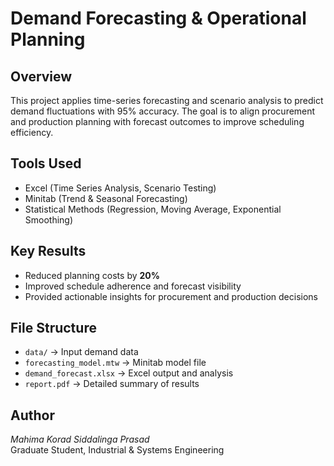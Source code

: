 # Demand Forecasting & Operational Planning

## Overview
This project applies time-series forecasting and scenario analysis to predict demand fluctuations with 95% accuracy.
The goal is to align procurement and production planning with forecast outcomes to improve scheduling efficiency.

## Tools Used
- Excel (Time Series Analysis, Scenario Testing)
- Minitab (Trend & Seasonal Forecasting)
- Statistical Methods (Regression, Moving Average, Exponential Smoothing)

## Key Results
- Reduced planning costs by **20%**
- Improved schedule adherence and forecast visibility
- Provided actionable insights for procurement and production decisions

## File Structure
- `data/` → Input demand data
- `forecasting_model.mtw` → Minitab model file
- `demand_forecast.xlsx` → Excel output and analysis
- `report.pdf` → Detailed summary of results

## Author
*Mahima Korad Siddalinga Prasad*  
Graduate Student, Industrial & Systems Engineering  
